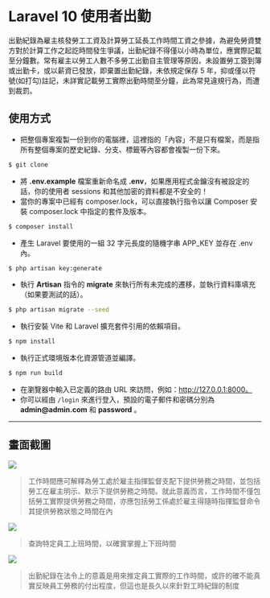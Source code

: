 # Laravel 10 使用者出勤

出勤紀錄為雇主核發勞工工資及計算勞工延長工作時間工資之參據，為避免勞資雙方對於計算工作之起訖時間發生爭議，出勤紀錄不得僅以小時為單位，應實際記載至分鐘數。常有雇主以勞工人數不多勞工出勤自主管理等原因，未設置勞工簽到簿或出勤卡，或以薪資已發放，即棄置出勤紀錄，未依規定保存 5 年，抑或僅以符號(如打勾)註記，未詳實記載勞工實際出勤時間至分鐘，此為常見違規行為，而遭到裁罰。

## 使用方式
- 把整個專案複製一份到你的電腦裡，這裡指的「內容」不是只有檔案，而是指所有整個專案的歷史紀錄、分支、標籤等內容都會複製一份下來。
```sh
$ git clone
```
- 將 __.env.example__ 檔案重新命名成 __.env__，如果應用程式金鑰沒有被設定的話，你的使用者 sessions 和其他加密的資料都是不安全的！
- 當你的專案中已經有 composer.lock，可以直接執行指令以讓 Composer 安裝 composer.lock 中指定的套件及版本。
```sh
$ composer install
```
- 產⽣ Laravel 要使用的一組 32 字元長度的隨機字串 APP_KEY 並存在 .env 內。
```sh
$ php artisan key:generate
```
- 執行 __Artisan__ 指令的 __migrate__ 來執行所有未完成的遷移，並執行資料庫填充（如果要測試的話）。
```sh
$ php artisan migrate --seed
```
- 執行安裝 Vite 和 Laravel 擴充套件引用的依賴項目。
```sh
$ npm install
```
- 執行正式環境版本化資源管道並編譯。
```sh
$ npm run build
```
- 在瀏覽器中輸入已定義的路由 URL 來訪問，例如：http://127.0.0.1:8000。
- 你可以經由 `/login` 來進行登入，預設的電子郵件和密碼分別為 __admin@admin.com__ 和 __password__ 。

----

## 畫面截圖
![](https://i.imgur.com/FljVWV2.png)
> 工作時間應可解釋為勞工處於雇主指揮監督支配下提供勞務之時間，並包括勞工在雇主明示、默示下提供勞務之時間。就此意義而言，工作時間不僅包括勞工實際提供勞務之時間，亦應包括勞工係處於雇主得隨時指揮監督命令其提供勞務狀態之時間在內

![](https://i.imgur.com/MEGUFdd.png)
> 查詢特定員工上班時間，以確實掌握上下班時間

![](https://i.imgur.com/Z3OTxwD.png)
> 出勤紀錄在法令上的意義是用來推定員工實際的工作時間，或許的確不能真實反映員工勞務的付出程度，但這也是長久以來針對工時紀錄的制度
